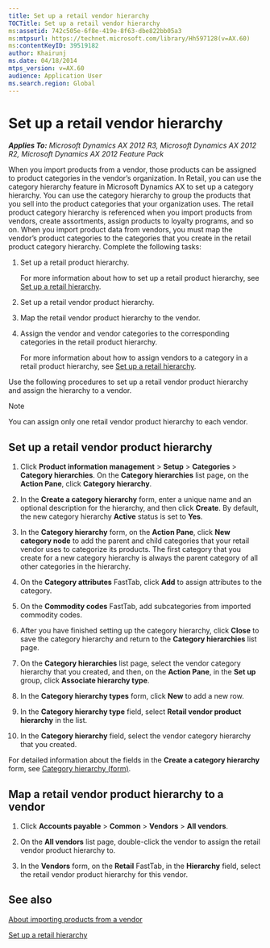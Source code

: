 ```yaml
---
title: Set up a retail vendor hierarchy
TOCTitle: Set up a retail vendor hierarchy
ms:assetid: 742c505e-6f8e-419e-8f63-dbe822bb05a3
ms:mtpsurl: https://technet.microsoft.com/library/Hh597128(v=AX.60)
ms:contentKeyID: 39519182
author: Khairunj
ms.date: 04/18/2014
mtps_version: v=AX.60
audience: Application User
ms.search.region: Global
---
```


# Set up a retail vendor hierarchy 


_**Applies To:** Microsoft Dynamics AX 2012 R3, Microsoft Dynamics AX 2012 R2, Microsoft Dynamics AX 2012 Feature Pack_

When you import products from a vendor, those products can be assigned to product categories in the vendor’s organization. In Retail, you can use the category hierarchy feature in Microsoft Dynamics AX to set up a category hierarchy. You can use the category hierarchy to group the products that you sell into the product categories that your organization uses. The retail product category hierarchy is referenced when you import products from vendors, create assortments, assign products to loyalty programs, and so on. When you import product data from vendors, you must map the vendor’s product categories to the categories that you create in the retail product category hierarchy. Complete the following tasks:

1.  Set up a retail product hierarchy.
    
    For more information about how to set up a retail product hierarchy, see [Set up a retail hierarchy](set-up-a-retail-hierarchy.md).

2.  Set up a retail vendor product hierarchy.

3.  Map the retail vendor product hierarchy to the vendor.

4.  Assign the vendor and vendor categories to the corresponding categories in the retail product hierarchy.
    
    For more information about how to assign vendors to a category in a retail product hierarchy, see [Set up a retail hierarchy](set-up-a-retail-hierarchy.md).

Use the following procedures to set up a retail vendor product hierarchy and assign the hierarchy to a vendor.


> [!NOTE]
> <P>You can assign only one retail vendor product hierarchy to each vendor.</P>



## Set up a retail vendor product hierarchy

1.  Click **Product information management** \> **Setup** \> **Categories** \> **Category hierarchies**. On the **Category hierarchies** list page, on the **Action Pane**, click **Category hierarchy**.

2.  In the **Create a category hierarchy** form, enter a unique name and an optional description for the hierarchy, and then click **Create**. By default, the new category hierarchy **Active** status is set to **Yes**.

3.  In the **Category hierarchy** form, on the **Action Pane**, click **New category node** to add the parent and child categories that your retail vendor uses to categorize its products. The first category that you create for a new category hierarchy is always the parent category of all other categories in the hierarchy.

4.  On the **Category attributes** FastTab, click **Add** to assign attributes to the category.

5.  On the **Commodity codes** FastTab, add subcategories from imported commodity codes.

6.  After you have finished setting up the category hierarchy, click **Close** to save the category hierarchy and return to the **Category hierarchies** list page.

7.  On the **Category hierarchies** list page, select the vendor category hierarchy that you created, and then, on the **Action Pane**, in the **Set up** group, click **Associate hierarchy type**.

8.  In the **Category hierarchy types** form, click **New** to add a new row.

9.  In the **Category hierarchy type** field, select **Retail vendor product hierarchy** in the list.

10. In the **Category hierarchy** field, select the vendor category hierarchy that you created.

For detailed information about the fields in the **Create a category hierarchy** form, see [Category hierarchy (form)](https://technet.microsoft.com/library/hh209524\(v=ax.60\)).

## Map a retail vendor product hierarchy to a vendor

1.  Click **Accounts payable** \> **Common** \> **Vendors** \> **All vendors**.

2.  On the **All vendors** list page, double-click the vendor to assign the retail vendor product hierarchy to.

3.  In the **Vendors** form, on the **Retail** FastTab, in the **Hierarchy** field, select the retail vendor product hierarchy for this vendor.

## See also

[About importing products from a vendor](about-importing-products-from-a-vendor.md)

[Set up a retail hierarchy](set-up-a-retail-hierarchy.md)

  


